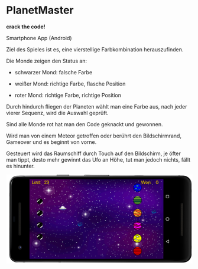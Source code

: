 # PlanetMaster
**crack the code!**

Smartphone App (Android)

Ziel des Spieles ist es, eine vierstellige Farbkombination herauszufinden.

Die Monde zeigen den Status an:

- schwarzer Mond: falsche Farbe

- weißer Mond:    richtige Farbe, flasche Position

- roter Mond:     richtige Farbe, richtige Position

Durch hindurch fliegen der Planeten wählt man eine Farbe aus, nach jeder vierer Sequenz, wird die Auswahl geprüft.

Sind alle Monde rot hat man den Code geknackt und gewonnen.

Wird man von einem Meteor getroffen oder berührt den Bildschirmrand, Gameover und es beginnt von vorne.

Gesteuert wird das Raumschiff durch Touch auf den Bildschirm, je öfter man tippt, 
desto mehr gewinnt das Ufo an Höhe, tut man jedoch nichts, fällt es hinunter.

![Image of PlanetMasterScreenShot](https://github.com/AngelinaScheler/PlanetMaster/blob/master/PlanetMasterScreenShot.png)
